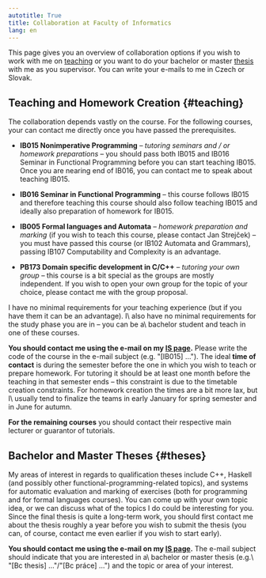 ```yaml
---
autotitle: True
title: Collaboration at Faculty of Informatics
lang: en
---
```


This page gives you an overview of collaboration options if you wish to work
with me on [teaching](#teaching) or you want to do your bachelor or master
[thesis](#theses) with me as you supervisor.
You can write your e-mails to me in Czech or Slovak.

## Teaching and Homework Creation {#teaching}

The collaboration depends vastly on the course. For the following courses, your
can contact me directly once you have passed the prerequisites.

- **IB015 Nonimperative Programming** – *tutoring seminars and / or homework
  preparations* – you should pass both IB015 and IB016 Seminar
  in Functional Programming before you can start teaching IB015. Once you are
  nearing end of IB016, you can contact me to speak about teaching IB015.

- **IB016 Seminar in Functional Programming** – this course follows IB015 and
  therefore teaching this course should also follow teaching IB015 and ideally
  also preparation of homework for IB015.

- **IB005 Formal languages and Automata** – *homework preparation and marking*
  (if you wish to teach this course, please contact Jan Strejček) – you must
  have passed this course (or IB102 Automata and Grammars), passing IB107
  Computability and Complexity is an advantage.

- **PB173 Domain specific development in C/C++** – *tutoring your own group*
  – this course is a bit special as the groups are mostly independent.
  If you wish to open your own group for the topic of your choice, please
  contact me with the group proposal.

I have no minimal requirements for your teaching experience (but if you have
them it can be an advantage). I\ also have no minimal requirements for the study
phase you are in – you can be a\ bachelor student and teach in one of these
courses.

**You should contact me using the e-mail on my [IS
page](https://is.muni.cz/auth/osoba/373979).**
Please write the code of the course in the e-mail subject (e.g. "[IB015] …").
The ideal **time of contact** is during the semester before the one in which you
wish to teach or prepare homework.
For tutoring it should be at least one month before the teaching in that
semester ends – this constraint is due to the timetable creation constraints. For
homework creation the times are a bit more lax, but I\ usually tend to finalize
the teams in early January for spring semester and in June for autumn.

**For the remaining courses** you should contact their respective main lecturer
or guarantor of tutorials.

## Bachelor and Master Theses {#theses}

My areas of interest in regards to qualification theses include C++, Haskell
(and possibly other functional-programming-related topics), and systems for
automatic evaluation and marking of exercises (both for programming and for
formal languages courses).
You can come up with your own topic idea, or we can discuss what of the topics
I do could be interesting for you.
Since the final thesis is quite a long-term work, you should first contact me
about the thesis roughly a year before you wish to submit the thesis (you can,
of course, contact me even earlier if you wish to start early).

**You should contact me using the e-mail on my [IS
page](https://is.muni.cz/auth/osoba/373979).**
The e-mail subject should indicate that you are interested in a\ bachelor or
master thesis (e.g.\ "[Bc thesis] …"/"[Bc práce] …") and the topic or area of
your interest.
